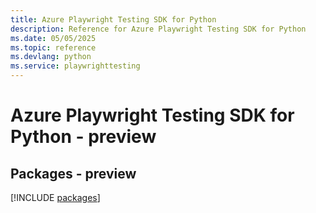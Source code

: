 ```yaml
---
title: Azure Playwright Testing SDK for Python
description: Reference for Azure Playwright Testing SDK for Python
ms.date: 05/05/2025
ms.topic: reference
ms.devlang: python
ms.service: playwrighttesting
---
```

# Azure Playwright Testing SDK for Python - preview
## Packages - preview
[!INCLUDE [packages](playwright-testing-index.md)]